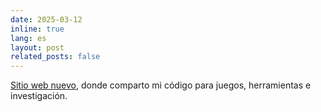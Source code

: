```yaml
---
date: 2025-03-12
inline: true
lang: es
layout: post
related_posts: false
---
```

[Sitio web nuevo](https://eclipsinglines.github.io/), donde comparto mi código para juegos, herramientas e investigación.
